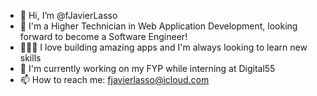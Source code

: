 - 👋 Hi, I’m @fJavierLasso
- 👀 I'm a Higher Technician in Web Application Development, looking forward to become a Software Engineer!
- 👨🏻‍💻 I love building amazing apps and I'm always looking to learn new skills
- 🌱 I'm currently working on my FYP while interning at Digital55
- 📫 How to reach me: fjavierlasso@icloud.com
<!---
fJavierLasso/fJavierLasso is a ✨ special ✨ repository because its `README.md` (this file) appears on your GitHub profile.
You can click the Preview link to take a look at your changes.
- 🌱 I’m currently learning Swift, Java, Javascript, HTML, CSS & SQL
- 💞️ I’m looking to collaborate on ...
--->
